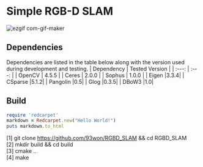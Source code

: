 # Simple RGB-D SLAM

![ezgif com-gif-maker](https://user-images.githubusercontent.com/38591115/158515838-904e531b-7d5b-45fc-9b31-103a468827a1.gif)

## Dependencies
Dependencies are listed in the table below along with the version used during development and testing.
| Dependency    | Tested Version |
| :---:         | :---:  |
| OpenCV        | 4.5.5  |
| Ceres         | 2.0.0  |
| Sophus        | 1.0.0  |
| Eigen         |3.3.4|
| CSparse       |5.1.2|
| Pangolin      |0.5|
| Glog          |0.3.5|
| DBoW3          |1.0|

## Build
```ruby
require 'redcarpet'
markdown = Redcarpet.new("Hello World!")
puts markdown.to_html
```
[1] git clone https://github.com/93won/RGBD_SLAM && cd RGBD_SLAM <br />
[2] mkdir build && cd build <br />
[3] cmake .. <br />
[4] make <br />
